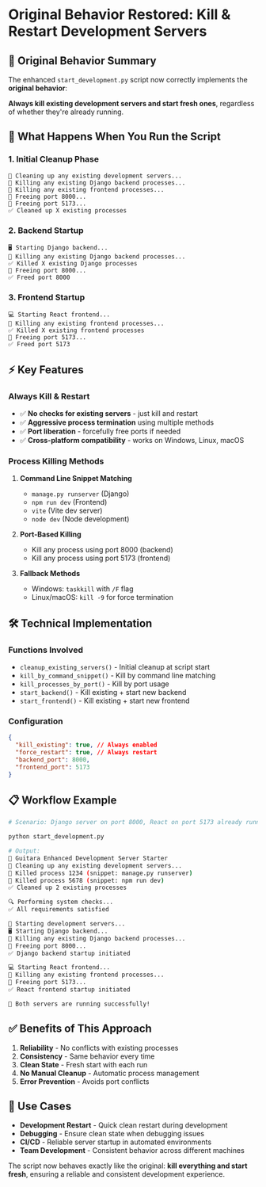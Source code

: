 # Original Behavior Restored: Kill & Restart Development Servers

## 🎯 **Original Behavior Summary**

The enhanced `start_development.py` script now correctly implements the **original behavior**:

**Always kill existing development servers and start fresh ones**, regardless of whether they're already running.

## 🔄 **What Happens When You Run the Script**

### 1. **Initial Cleanup Phase**

```
🧹 Cleaning up any existing development servers...
🔪 Killing any existing Django backend processes...
🔪 Killing any existing frontend processes...
🔪 Freeing port 8000...
🔪 Freeing port 5173...
✅ Cleaned up X existing processes
```

### 2. **Backend Startup**

```
🖥️ Starting Django backend...
🔪 Killing any existing Django backend processes...
✅ Killed X existing Django processes
🔪 Freeing port 8000...
✅ Freed port 8000
```

### 3. **Frontend Startup**

```
💻 Starting React frontend...
🔪 Killing any existing frontend processes...
✅ Killed X existing frontend processes
🔪 Freeing port 5173...
✅ Freed port 5173
```

## ⚡ **Key Features**

### **Always Kill & Restart**

- ✅ **No checks for existing servers** - just kill and restart
- ✅ **Aggressive process termination** using multiple methods
- ✅ **Port liberation** - forcefully free ports if needed
- ✅ **Cross-platform compatibility** - works on Windows, Linux, macOS

### **Process Killing Methods**

1. **Command Line Snippet Matching**

   - `manage.py runserver` (Django)
   - `npm run dev` (Frontend)
   - `vite` (Vite dev server)
   - `node dev` (Node development)

2. **Port-Based Killing**

   - Kill any process using port 8000 (backend)
   - Kill any process using port 5173 (frontend)

3. **Fallback Methods**
   - Windows: `taskkill` with `/F` flag
   - Linux/macOS: `kill -9` for force termination

## 🛠️ **Technical Implementation**

### **Functions Involved**

- `cleanup_existing_servers()` - Initial cleanup at script start
- `kill_by_command_snippet()` - Kill by command line matching
- `kill_processes_by_port()` - Kill by port usage
- `start_backend()` - Kill existing + start new backend
- `start_frontend()` - Kill existing + start new frontend

### **Configuration**

```json
{
  "kill_existing": true, // Always enabled
  "force_restart": true, // Always restart
  "backend_port": 8000,
  "frontend_port": 5173
}
```

## 📋 **Workflow Example**

```bash
# Scenario: Django server on port 8000, React on port 5173 already running

python start_development.py

# Output:
🚀 Guitara Enhanced Development Server Starter
🧹 Cleaning up any existing development servers...
🔪 Killed process 1234 (snippet: manage.py runserver)
🔪 Killed process 5678 (snippet: npm run dev)
✅ Cleaned up 2 existing processes

🔍 Performing system checks...
✅ All requirements satisfied

🚀 Starting development servers...
🖥️ Starting Django backend...
🔪 Killing any existing Django backend processes...
🔪 Freeing port 8000...
✅ Django backend startup initiated

💻 Starting React frontend...
🔪 Killing any existing frontend processes...
🔪 Freeing port 5173...
✅ React frontend startup initiated

🌟 Both servers are running successfully!
```

## ✅ **Benefits of This Approach**

1. **Reliability** - No conflicts with existing processes
2. **Consistency** - Same behavior every time
3. **Clean State** - Fresh start with each run
4. **No Manual Cleanup** - Automatic process management
5. **Error Prevention** - Avoids port conflicts

## 🎯 **Use Cases**

- **Development Restart** - Quick clean restart during development
- **Debugging** - Ensure clean state when debugging issues
- **CI/CD** - Reliable server startup in automated environments
- **Team Development** - Consistent behavior across different machines

The script now behaves exactly like the original: **kill everything and start fresh**, ensuring a reliable and consistent development experience.

